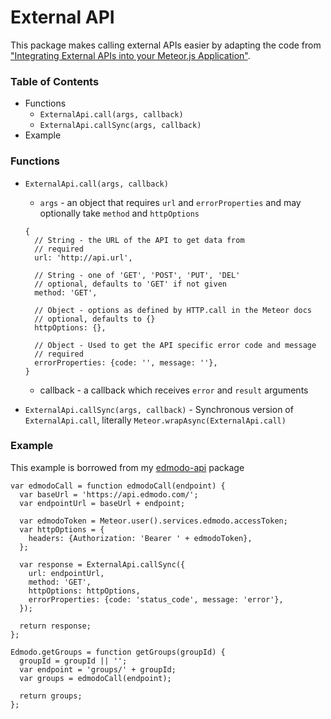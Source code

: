 # External API

This package makes calling external APIs easier by adapting the code from ["Integrating External APIs into your Meteor.js Application"](https://dzone.com/articles/integrating-external-apis-your).

### Table of Contents
  * Functions
    * `ExternalApi.call(args, callback)`
    * `ExternalApi.callSync(args, callback)`
  * Example

### Functions

* `ExternalApi.call(args, callback)`
  * `args` - an object that requires `url` and `errorProperties` and may optionally take `method` and `httpOptions`

  ```
  {
    // String - the URL of the API to get data from
    // required
    url: 'http://api.url',

    // String - one of 'GET', 'POST', 'PUT', 'DEL'
    // optional, defaults to 'GET' if not given
    method: 'GET',

    // Object - options as defined by HTTP.call in the Meteor docs
    // optional, defaults to {}
    httpOptions: {},

    // Object - Used to get the API specific error code and message
    // required
    errorProperties: {code: '', message: ''},
  }
  ```
  * callback - a callback which receives `error` and `result` arguments

* `ExternalApi.callSync(args, callback)` - Synchronous version of `ExternalApi.call`, literally `Meteor.wrapAsync(ExternalApi.call)`

### Example

This example is borrowed from my [edmodo-api](https://atmospherejs.com/merlin/edmodo-api) package

```
var edmodoCall = function edmodoCall(endpoint) {
  var baseUrl = 'https://api.edmodo.com/';
  var endpointUrl = baseUrl + endpoint;

  var edmodoToken = Meteor.user().services.edmodo.accessToken;
  var httpOptions = {
    headers: {Authorization: 'Bearer ' + edmodoToken},
  };

  var response = ExternalApi.callSync({
    url: endpointUrl,
    method: 'GET',
    httpOptions: httpOptions,
    errorProperties: {code: 'status_code', message: 'error'},
  });

  return response;
};

Edmodo.getGroups = function getGroups(groupId) {
  groupId = groupId || '';
  var endpoint = 'groups/' + groupId;
  var groups = edmodoCall(endpoint);

  return groups;
};
```
